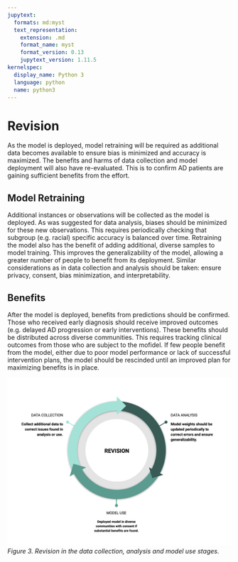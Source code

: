 ```yaml
---
jupytext:
  formats: md:myst
  text_representation:
    extension: .md
    format_name: myst
    format_version: 0.13
    jupytext_version: 1.11.5
kernelspec:
  display_name: Python 3
  language: python
  name: python3
---
```


# Revision

As the model is deployed, model retraining will be required as additional data becomes available to ensure bias is minimized and accuracy is maximized. The benefits and harms of data collection and model deployment will also have re-evaluated. This is to confirm AD patients are gaining sufficient benefits from the effort.

## Model Retraining

Additional instances or observations will be collected as the model is deployed. As was suggested for data analysis, biases should be minimized for these new observations. This requires periodically checking that subgroup (e.g. racial) specific accuracy is balanced over time. Retraining the model also has the benefit of adding additional, diverse samples to model training. This improves the generalizability of the model, allowing a greater number of people to benefit from its deployment. Similar considerations as in data collection and analysis should be taken: ensure privacy, consent, bias minimization, and interpretability.

## Benefits

After the model is deployed, benefits from predictions should be confirmed. Those who received early diagnosis should receive improved outcomes (e.g. delayed AD progression or early interventions). These benefits should be distributed across diverse communities. This requires tracking clinical outcomes from those who are subject to the mofidel. If few people benefit from the model, either due to poor model performance or lack of successful intervention plans, the model should be rescinded until an improved plan for maximizing benefits is in place.

![](figures/06_revision.png)
*Figure 3. Revision in the data collection, analysis and model use stages.*
